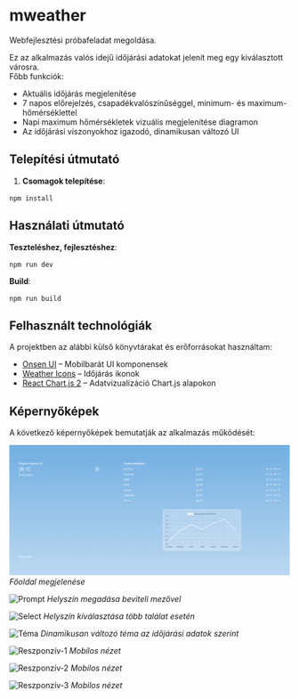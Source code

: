 # mweather

Webfejlesztési próbafeladat megoldása.

Ez az alkalmazás valós idejű időjárási adatokat jelenít meg egy kiválasztott városra.  
Főbb funkciók:

- Aktuális időjárás megjelenítése
- 7 napos előrejelzés, csapadékvalószínűséggel, minimum- és maximum-hőmérséklettel
- Napi maximum hőmérsékletek vizuális megjelenítése diagramon
- Az időjárási viszonyokhoz igazodó, dinamikusan változó UI

## Telepítési útmutató

1. **Csomagok telepítése**:

```
npm install
```

## Használati útmutató

**Teszteléshez, fejlesztéshez**:

```
npm run dev
```

**Build**:

```
npm run build

```

## Felhasznált technológiák

A projektben az alábbi külső könyvtárakat és erőforrásokat használtam:

- [Onsen UI](https://onsen.io/) – Mobilbarát UI komponensek
- [Weather Icons](https://erikflowers.github.io/weather-icons/) – Időjárás ikonok
- [React Chart.js 2](https://react-chartjs-2.js.org/) – Adatvizualizáció Chart.js alapokon

## Képernyőképek

A következő képernyőképek bemutatják az alkalmazás működését:

![Főképernyő](etc/screencaptures/screencapture1.png)
*Főoldal megjelenése*

![Prompt](etc/screencaptures/screenshot2.png)
*Helyszín megadása beviteli mezővel*

![Select](etc/screencaptures/screenshot3.png)
*Helyszín kiválasztása több találat esetén*

![Téma](etc/screencaptures/screenshot4.png)
*Dinamikusan változó téma az időjárási adatok szerint*

![Reszponzív-1](etc/screencaptures/screenshot5.png)
*Mobilos nézet*

![Reszponzív-2](etc/screencaptures/screenshot6.png)
*Mobilos nézet*

![Reszponzív-3](etc/screencaptures/screenshot7.png)
*Mobilos nézet*